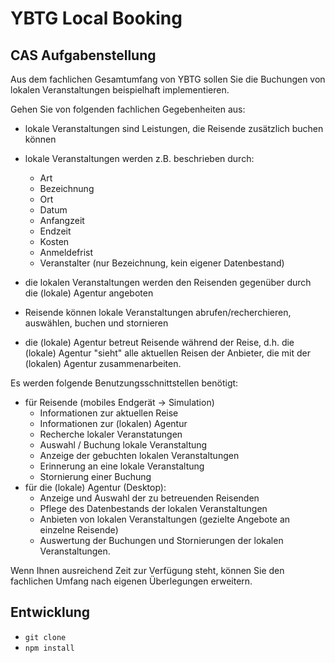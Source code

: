 # YBTG Local Booking

## CAS Aufgabenstellung

Aus dem fachlichen Gesamtumfang von YBTG sollen Sie die Buchungen von lokalen Veranstaltungen beispielhaft implementieren.

Gehen Sie von folgenden fachlichen Gegebenheiten aus:

* lokale Veranstaltungen sind Leistungen, die Reisende zusätzlich buchen können
* lokale Veranstaltungen werden z.B. beschrieben durch:
  * Art
  * Bezeichnung
  * Ort
  * Datum
  * Anfangzeit
  * Endzeit
  * Kosten
  * Anmeldefrist
  * Veranstalter (nur Bezeichnung, kein eigener Datenbestand)

* die lokalen Veranstaltungen werden den Reisenden gegenüber durch die (lokale) Agentur angeboten
* Reisende können lokale Veranstaltungen abrufen/recherchieren, auswählen, buchen und stornieren
* die (lokale) Agentur betreut Reisende während der Reise, d.h. die (lokale) Agentur "sieht" alle aktuellen Reisen der Anbieter, die mit der (lokalen) Agentur zusammenarbeiten.

Es werden folgende Benutzungsschnittstellen benötigt:
* für Reisende (mobiles Endgerät -> Simulation)
  * Informationen zur aktuellen Reise
  * Informationen zur (lokalen) Agentur
  * Recherche lokaler Veranstatungen
  * Auswahl / Buchung lokale Veranstaltung
  * Anzeige der gebuchten lokalen Veranstaltungen
  * Erinnerung an eine lokale Veranstaltung
  * Stornierung einer Buchung
* für die (lokale) Agentur (Desktop):
  * Anzeige und Auswahl der zu betreuenden Reisenden
  * Pflege des Datenbestands der lokalen Veranstaltungen 
  * Anbieten von lokalen Veranstaltungen (gezielte Angebote an einzelne Reisende) 
  * Auswertung der Buchungen und Stornierungen der lokalen Veranstaltungen.

Wenn Ihnen ausreichend Zeit zur Verfügung steht, können Sie den fachlichen Umfang nach eigenen Überlegungen erweitern.

## Entwicklung

* `git clone`
* `npm install`
